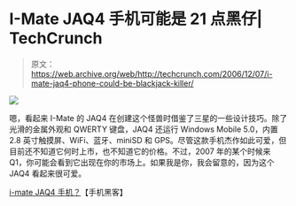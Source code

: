 # I-Mate JAQ4 手机可能是 21 点黑仔| TechCrunch

> 原文：<https://web.archive.org/web/http://techcrunch.com/2006/12/07/i-mate-jaq4-phone-could-be-blackjack-killer/>

![](img/960a54f6b426d5a2e6a3e14591969e2d.png)

嗯，看起来 I-Mate 的 JAQ4 在创建这个怪兽时借鉴了三星的一些设计技巧。除了光滑的金属外观和 QWERTY 键盘，JAQ4 还运行 Windows Mobile 5.0，内置 2.8 英寸触摸屏、WiFi、蓝牙、miniSD 和 GPS。尽管这款手机杰作如此可爱，但目前还不知道它何时上市，也不知道它的价格。不过，2007 年的某个时候来 Q1，你可能会看到它出现在你的市场上。如果我是你，我会留意的，因为这个 JAQ4 看起来很可爱。

[i-mate JAQ4 手机？](https://web.archive.org/web/20160322044849/http://www.mobilewhack.com/reviews/i-mate_jaq4_phone.html)【手机黑客】
